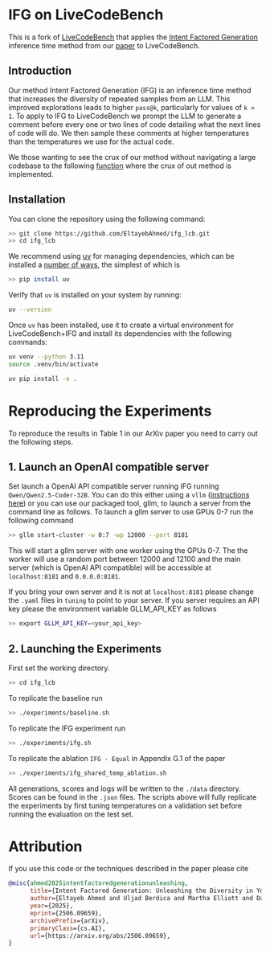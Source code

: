 # IFG on LiveCodeBench

This is a fork of [LiveCodeBench](https://github.com/LiveCodeBench/LiveCodeBench) that applies the [Intent Factored Generation](https://github.com/FLAIROx/IFG) inference time method from our [paper](https://arxiv.org/abs/2506.09659) to LiveCodeBench. 

## Introduction
Our method Intent Factored Generation (IFG) is an inference time method that increases the diversity of repeated samples from an LLM. This improved explorations leads to higher `pass@k`, particularly for values of `k > 1`. To apply to IFG to LiveCodeBench we prompt the LLM to generate a comment before every one or two lines of code detailing what the next lines of code will do. We then sample these comments at higher temperatures than the temperatures we use for the actual code.

We those wanting to see the crux of our method without navigating a large codebase to the following [function](https://github.com/EltayebAhmed/ifg_lcb/blob/69128ebcd804e7485fe54e3744f0ed032219e1a3/lcb_runner/runner/ifg_runner.py#L177) where the crux of out method is implemented.

## Installation
You can clone the repository using the following command:

```bash
>> git clone https://github.com/EltayebAhmed/ifg_lcb.git
>> cd ifg_lcb
```

We recommend using [uv](https://github.com/astral-sh/uv)
for managing dependencies, which can be installed a [number of ways](https://github.com/astral-sh/uv?tab=readme-ov-file#installation), the simplest of which is
```bash
>> pip install uv
```

Verify that `uv` is installed on your system by running:

```bash
uv --version
```

Once `uv` has been installed, use it to create a virtual environment for
LiveCodeBench+IFG and install its dependencies with the following commands:

```bash
uv venv --python 3.11
source .venv/bin/activate

uv pip install -e .
```


# Reproducing the Experiments
To reproduce the results in Table 1 in our ArXiv paper you need to carry out the following steps.

## 1. Launch an OpenAI compatible server
Set launch a OpenAI API compatible server running IFG running `Qwen/Qwen2.5-Coder-32B`.
You can do this either using a `vllm` ([instructions here](https://docs.vllm.ai/en/latest/serving/openai_compatible_server.html)) or you can use our packaged tool, gllm, to launch a server from the command line as follows.
To launch a gllm server to use GPUs 0-7 run the following command
```bash
>> gllm start-cluster -w 0:7 -wp 12000 --port 8181
```
This will start a gllm server with one worker using the GPUs 0-7. 
The  the worker will use a random port between 12000 and 12100 and the main server (which is OpenAI API compatible) will be accessible at `localhost:8181` and `0.0.0.0:8181`.

If you bring your own server and it is not at `localhost:8181` please change the `.yaml` files in `tuning` to point to your server. If you server requires an API key please the environment variable GLLM_API_KEY as follows
```bash
>> export GLLM_API_KEY=<your_api_key>
```

## 2. Launching the Experiments
First set the working directory.
```bash
>> cd ifg_lcb
```

To replicate the baseline run
```bash
>> ./experiments/baseline.sh
```
To replicate the IFG experiment run
```bash
>> ./experiments/ifg.sh
```
To replicate the ablation `IFG - Equal` in Appendix G.1 of the paper 
```bash
>> ./experiments/ifg_shared_temp_ablation.sh
```
All generations, scores and logs will be written to the  `./data` directory. Scores can be found in the `.json` files. The scripts above will fully replicate the experiments by first tuning temperatures on a validation set before running the evaluation on the test set.

# Attribution
If you use this code or the techniques described in the paper please cite
```bibtex
@misc{ahmed2025intentfactoredgenerationunleashing,
      title={Intent Factored Generation: Unleashing the Diversity in Your Language Model}, 
      author={Eltayeb Ahmed and Uljad Berdica and Martha Elliott and Danijela Horak and Jakob N. Foerster},
      year={2025},
      eprint={2506.09659},
      archivePrefix={arXiv},
      primaryClass={cs.AI},
      url={https://arxiv.org/abs/2506.09659}, 
}
```

